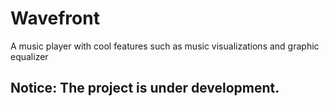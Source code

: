 # Wavefront

A music player with cool features such as music visualizations and graphic equalizer

## Notice: The project is under development.

